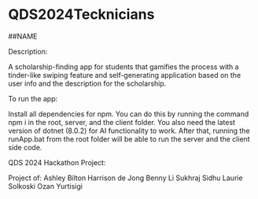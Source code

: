 # QDS2024Tecknicians

##NAME

Description:

A scholarship-finding app for students that gamifies the process with a tinder-like swiping feature and self-generating 
application based on the user info and the description for the scholarship.

To run the app:

Install all dependencies for npm. You can do this by running the command npm i in the root, server, and the client folder. You also need the latest version of dotnet (8.0.2) for AI functionality to work. After that, running the runApp.bat from the root folder will be able to run the server and the client side code.

QDS 2024 Hackathon Project: 

Project of:
Ashley Bilton
Harrison de Jong
Benny Li
Sukhraj Sidhu
Laurie Solkoski
Ozan Yurtisigi
